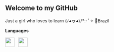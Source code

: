 ## Welcome to my GitHub
Just a girl who loves to learn (ﾉ◕ヮ◕)ﾉ*:･ﾟ✧
📍Brazil

**Languages**

<img src="https://i.imgur.com/R8p2ePA.png" width="30">
&nbsp;
<img src="https://i.imgur.com/saBa4s8.png" width="30">
&nbsp;
<img src=">
